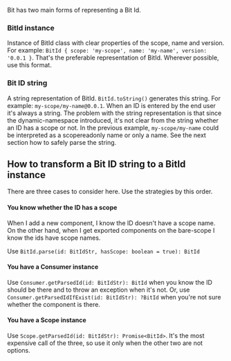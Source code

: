 Bit has two main forms of representing a Bit Id.

### BitId instance
Instance of BitId class with clear properties of the scope, name and version.
For example: `BitId { scope: 'my-scope', name: 'my-name', version: '0.0.1 }`.
That's the preferable representation of BitId. Wherever possible, use this format.

### Bit ID string
A string representation of BitId. `BitId.toString()` generates this string.
For example: `my-scope/my-name@0.0.1`.
When an ID is entered by the end user it's always a string.
The problem with the string representation is that since the dynamic-namespace introduced, it's not clear from the string whether an ID has a scope or not. In the previous example, `my-scope/my-name` could be interpreted as a scopereadonly name or only a name.
See the next section how to safely parse the string.

## How to transform a Bit ID string to a BitId instance
There are three cases to consider here. Use the strategies by this order.

#### You know whether the ID has a scope
When I add a new component, I know the ID doesn't have a scope name.
On the other hand, when I get exported components on the bare-scope I know the ids have scope names.

Use `BitId.parse(id: BitIdStr, hasScope: boolean = true): BitId`

#### You have a Consumer instance

Use `Consumer.getParsedId(id: BitIdStr): BitId` when you know the ID should be there and to throw an exception when it's not.
Or, use `Consumer.getParsedIdIfExist(id: BitIdStr): ?BitId` when you're not sure whether the component is there.

#### You have a Scope instance

Use `Scope.getParsedId(id: BitIdStr): Promise<BitId>`.
It's the most expensive call of the three, so use it only when the other two are not options.

